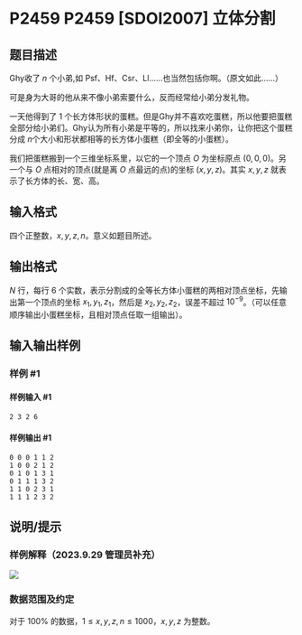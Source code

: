 # P2459 P2459 [SDOI2007] 立体分割

## 题目描述

Ghy收了 $n$ 个小弟,如 Psf、Hf、Csr、Ll……也当然包括你啊。（原文如此……）

可是身为大哥的他从来不像小弟索要什么，反而经常给小弟分发礼物。

一天他得到了 $1$ 个长方体形状的蛋糕。但是Ghy并不喜欢吃蛋糕，所以他要把蛋糕全部分给小弟们。Ghy认为所有小弟是平等的，所以找来小弟你，让你把这个蛋糕分成 $n$个大小和形状都相等的长方体小蛋糕（即全等的小蛋糕）。

我们把蛋糕搬到一个三维坐标系里，以它的一个顶点 $O$ 为坐标原点 $(0,0,0)$。另一个与 $O$ 点相对的顶点(就是离 $O$ 点最远的点)的坐标 $(x,y,z)$。其实 $x,y,z$ 就表示了长方体的长、宽、高。

## 输入格式

四个正整数，$x,y,z,n$。意义如题目所述。

## 输出格式

$N$ 行，每行 $6$ 个实数，表示分割成的全等长方体小蛋糕的两相对顶点坐标，先输出第一个顶点的坐标 $x_1,y_1,z_1$，然后是 $x_2,y_2,z_2$，误差不超过 $10^{-9}$。（可以任意顺序输出小蛋糕坐标，且相对顶点任取一组输出）。

## 输入输出样例

### 样例 #1

#### 样例输入 #1

```
2 3 2 6
```

#### 样例输出 #1

```
0 0 0 1 1 2
1 0 0 2 1 2
0 1 0 1 3 1
0 1 1 1 3 2
1 1 0 2 3 1
1 1 1 2 3 2
```

## 说明/提示

### 样例解释（2023.9.29 管理员补充）

![](https://cdn.luogu.com.cn/upload/image_hosting/o4lfzlmr.png)

### 数据范围及约定

对于 $100\%$ 的数据，$1\leq x,y,z,n\leq 1000$，$x,y,z$ 为整数。
